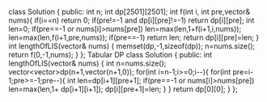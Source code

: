 class Solution {
public:
int n;
int dp[2501][2501];
int f(int i, int pre,vector<int>& nums){
if(i==n) return 0;
if(pre!=-1 and dp[i][pre]!=-1) return dp[i][pre];
int len=0;
if(pre==-1 or nums[i]>nums[pre])
len=max(len,1+f(i+1,i,nums));
len=max(len,f(i+1,pre,nums));
if(pre==-1) return len;
return dp[i][pre]=len;
}
int lengthOfLIS(vector<int>& nums) {
memset(dp,-1,sizeof(dp));
n=nums.size();
return f(0,-1,nums);
}
};
​
Tabular DP
class Solution {
public:
int lengthOfLIS(vector<int>& nums) {
int n=nums.size();
vector<vector<int>>dp(n+1,vector<int>(n+1,0));
for(int i=n-1;i>=0;i--){
for(int pre=i-1;pre>=-1;pre--){
int len=dp[i+1][pre+1];
if(pre==-1 or nums[i]>nums[pre])
len=max(len,1+ dp[i+1][i+1]);
dp[i][pre+1]=len;
}
}
return dp[0][0];
}
};
​